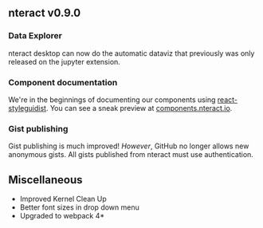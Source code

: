 ## nteract v0.9.0

### Data Explorer

nteract desktop can now do the automatic dataviz that previously was only released on the jupyter extension.

<!--

Talk about old and new data explorer features

* Parallel coordinates
* Hexbin

-->

### Component documentation

We're in the beginnings of documenting our components using [react-styleguidist](https://react-styleguidist.js.org/). You can see a sneak preview at [components.nteract.io](https://components.nteract.io).

### Gist publishing

Gist publishing is much improved! _However_, GitHub no longer allows new anonymous gists. All gists published from nteract must use authentication.

## Miscellaneous

- Improved Kernel Clean Up
- Better font sizes in drop down menu
- Upgraded to webpack 4\*
